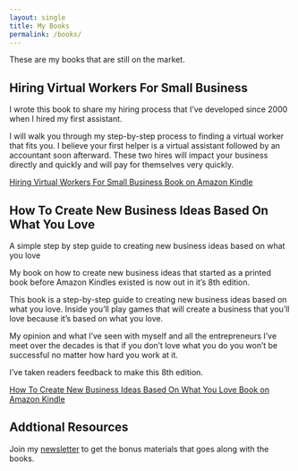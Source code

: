 ```yaml
---
layout: single
title: My Books
permalink: /books/
---
```

These are my books that are still on the market.

## Hiring Virtual Workers For Small Business
I wrote this book to share my hiring process that I’ve developed since 2000 when I hired my first assistant. 

I will walk you through my step-by-step process to finding a virtual worker that fits you. I believe your first helper is a virtual assistant followed by an accountant soon afterward. These two hires will impact your business directly and quickly and will pay for themselves very quickly.

[Hiring Virtual Workers For Small Business Book on Amazon Kindle](https://amzn.to/2FvAxx9)

## How To Create New Business Ideas Based On What You Love
A simple step by step guide to creating new business ideas based on what you love

My book on how to create new business ideas that started as a printed book before Amazon Kindles existed is now out in it’s 8th edition.

This book is a step-by-step guide to creating new business ideas based on what you love. Inside you’ll play games that will create a business that you’ll love because it’s based on what you love.

My opinion and what I’ve seen with myself and all the entrepreneurs I’ve meet over the decades is that if you don’t love what you do you won’t be successful no matter how hard you work at it.

I’ve taken readers feedback to make this 8th edition.

[How To Create New Business Ideas Based On What You Love Book on Amazon Kindle](https://amzn.to/3oZlRrW)

## Addtional Resources
Join my [newsletter](https://christophersherrod.com/newsletter/) to get the bonus materials that goes along with the books.

